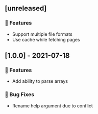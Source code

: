 ## [unreleased]

### <!-- 0 -->🚀 Features

- Support multiple file formats
- Use cache while fetching pages

## [1.0.0] - 2021-07-18

### <!-- 0 -->🚀 Features

- Add ability to parse arrays

### <!-- 1 -->🐛 Bug Fixes

- Rename help argument due to conflict

